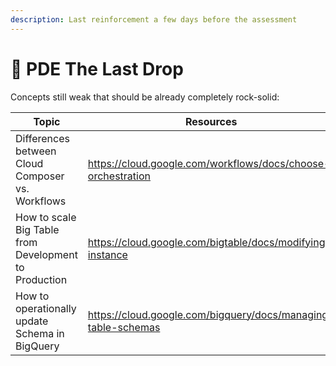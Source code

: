 ```yaml
---
description: Last reinforcement a few days before the assessment
---
```


# 🍺 PDE The Last Drop

Concepts still weak that should be already completely rock-solid:



<table><thead><tr><th width="295">Topic</th><th>Resources</th></tr></thead><tbody><tr><td>Differences between Cloud Composer vs. Workflows</td><td><a href="https://cloud.google.com/workflows/docs/choose-orchestration">https://cloud.google.com/workflows/docs/choose-orchestration</a></td></tr><tr><td>How to scale Big Table from Development to Production</td><td><a href="https://cloud.google.com/bigtable/docs/modifying-instance">https://cloud.google.com/bigtable/docs/modifying-instance</a></td></tr><tr><td>How to operationally update Schema in BigQuery </td><td><a href="https://cloud.google.com/bigquery/docs/managing-table-schemas">https://cloud.google.com/bigquery/docs/managing-table-schemas</a></td></tr></tbody></table>
